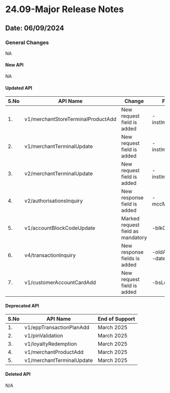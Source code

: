 # 24.09-Major Release Notes

## Date: 06/09/2024

### General Changes

NA

#### New API

NA

#### Updated API

| S.No | API Name                          | Change                        | Fields                                                                                                                                                                                                                                                                                                                               |
|------|-----------------------------------|-------------------------------|--------------------------------------------------------------------------------------------------------------------------------------------------------------------------------------------------------------------------------------------------------------------------------------------------------------------------------------|
| 1.   | v1/merchantStoreTerminalProductAdd| New request field is added    | -instlmntFeeInd                                                                                                                                                                                                                                                                                                                      |
| 2.   | v1/merchantTerminalUpdate         | New request field is added    | -instlmntFeeInd                                                                                                                                                                                                                                                                                                                      |
| 3.   | v2/merchantTerminalUpdate         | New request field is added    | -instlmntFeeInd                  |                                   
| 4.   | v2/authorisationsInquiry          | New response field is added   | -mccMrkupAmt                     | 
| 5.   | v1/accountBlockCodeUpdate         | Marked request field as mandatory    | -blkCd                    |                                   
| 6.   | v4/transactionInquiry             | New response fields is added   | -oldAcct, <br/> -dateXfrEff                    |                                   
| 7.   | v1/customerAccountCardAdd         | New request field is added     | -bsLocAcct                    |                                                                                                                                                                                                                                                                                                                      

#### Deprecated API

| S.No | API Name                          | End of Support                                                   |
|------|-----------------------------------|--------------------------------------------------------------------------------------------------------------------------------------------------------------------------------------------------------------------------------------------------------------------------------------------------------------------------------------|
| 1.   | v1/eppTransactionPlanAdd          | March 2025                       |
| 2.   | v1/pinValidation                  | March 2025                       |
| 3.   | v1/loyaltyRedemption              | March 2025                       | 
| 4.   | v1/merchantProductAdd             | March 2025                       | 
| 5.   | v1/merchantTerminalUpdate         | March 2025                       | 


#### Deleted API

N/A
